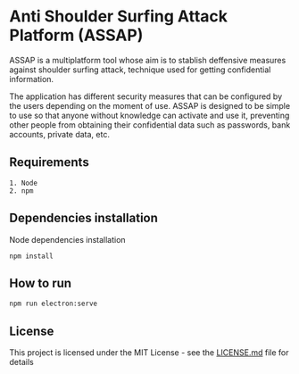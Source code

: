 # Anti Shoulder Surfing Attack Platform (ASSAP)

ASSAP is a multiplatform tool whose aim is to stablish deffensive measures against shoulder surfing attack, technique used for getting confidential information.

The application has different security measures that can be configured by the users depending on the moment of use. ASSAP is designed to be simple to use so that anyone without knowledge can activate and use it, preventing other people from obtaining their confidential data such as passwords, bank accounts, private data, etc.


## Requirements

```
1. Node
2. npm
```

## Dependencies installation

Node dependencies installation

```
npm install
```

## How to run

```
npm run electron:serve
```


## License

This project is licensed under the MIT License - see the [LICENSE.md](LICENSE.md) file for details

